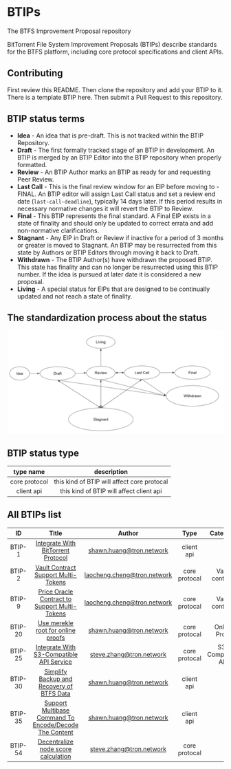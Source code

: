 # BTIPs

The BTFS Improvement Proposal repository

BitTorrent File System Improvement Proposals (BTIPs) describe standards for the BTFS platform, including core protocol specifications and client APIs.

## Contributing

First review this README. Then clone the repository and add your BTIP to it. There is a template BTIP here. Then submit a Pull Request to this repository.

## BTIP status terms

- **Idea** - An idea that is pre-draft. This is not tracked within the BTIP Repository.
- **Draft** - The first formally tracked stage of an BTIP in development. An BTIP is merged by an BTIP Editor into the BTIP repository when properly formatted.
- **Review** - An BTIP Author marks an BTIP as ready for and requesting Peer Review.
- **Last Call** - This is the final review window for an EIP before moving to - FINAL. An BTIP editor will assign Last Call status and set a review end date (`last-call-deadline`), typically 14 days later. If this period results in necessary normative changes it will revert the BTIP to Review.
- **Final** - This BTIP represents the final standard. A Final EIP exists in a state of finality and should only be updated to correct errata and add non-normative clarifications.
- **Stagnant** - Any EIP in Draft or Review if inactive for a period of 3 months or greater is moved to Stagnant. An BTIP may be resurrected from this state by Authors or BTIP Editors through moving it back to Draft.
- **Withdrawn** - The BTIP Author(s) have withdrawn the proposed BTIP. This state has finality and can no longer be resurrected using this BTIP number. If the idea is pursued at later date it is considered a new proposal.
- **Living** - A special status for EIPs that are designed to be continually updated and not reach a state of finality.

## The standardization process about the status

![This is the process about the status](BTIP-process-update.jpeg)

## BTIP status type

| type name |     description |
| :--: | :-------: |
| core protocol  | this kind of BTIP will affect core protocal |
| client api  | this kind of BTIP will affect client api |compatible |

## All BTIPs list

|   ID    |                              Title                               |            Author             |     Type      |     Category      | Status |
|:-------:|:----------------------------------------------------------------:|:-----------------------------:|:-------------:|:-----------------:|:------:|
| BTIP-1  |      [Integrate With BitTorrent Protocol](BTIPS/BTIP-1.md)       |  <shawn.huang@tron.network>   |  client api   |                   | Living |
| BTIP-2  |      [Vault Contract Support Multi-Tokens](BTIPS/BTIP-2.md)      | <laocheng.cheng@tron.network> | core protocal |  Vault contract   | Final  |
| BTIP-9  | [Price Oracle Contract to Support Multi-Tokens](BTIPS/BTIP-9.md) | <laocheng.cheng@tron.network> | core protocal |  Vault contract   | Final  |
| BTIP-20 |      [Use merekle root for online proofs](BTIPS/BTIP-20.md)      |  <shawn.huang@tron.network>   | core protocal |   Online Proof    | Final  |
| BTIP-25 |   [Integrate With S3-Compatible API Service](BTIPS/BTIP-25.md)   |  <steve.zhang@tron.network>   | core protocal | S3-Compatible API | Living  |
| BTIP-30 |   [Simplify Backup and Recovery of BTFS Data](BTIPS/BTIP-30.md)   |  <shawn.huang@tron.network>   |  client api   |                     | Final  |
| BTIP-35 |   [Support Multibase Command To Encode/Decode The Content](BTIPS/BTIP-35.md)   |  <shawn.huang@tron.network>   |  client api   |                     | Final  |
| BTIP-54 |   [Decentralize node score calculation](BTIPS/BTIP-54.md)   |  <steve.zhang@tron.network>   | core protocal |                     | Draft  |
